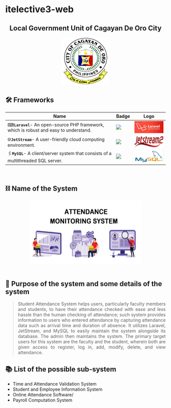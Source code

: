 # itelective3-web

<h2 align="center"> <b>
Local Government Unit of Cagayan De Oro City
</h2>

<div align="center">
  <img width="150" height="150" src="Logo.png">
</div> </b>
  
  
  
## 🛠 Frameworks
| Name         | Badge                                                                                                       | Logo           | 
| ------------- | ------------- | ------------- | 
| ⌨<b>`Laravel`</b>- An open-source PHP framework, which is robust and easy to understand.       | <img src="https://img.shields.io/badge/Laravel-FF2D20?style=for-the-badge&logo=laravel&logoColor=white"/>  | <img width="150" height="38" src="Laravel.png">  |
| 🌐<b>`JetStream`</b>- A user-friendly cloud computing environment.     | <img src="https://img.shields.io/badge/hex-docs-lightgreen.svg"/>  | <img width="150" height="38" src="JStream2.png">  |
| 🖇️<b>`MySQL`</b>- A client/server system that consists of a multithreaded SQL server.         | <img src="https://img.shields.io/badge/MySQL-005C84?style=for-the-badge&logo=mysql&logoColor=white"/>  | <img width="150" height="38" src="MySQLo.png">  | 
  <p><br></p>

## ⛓️  Name of the System

<div align="center">
  <img width="350" height="200" src="System%20Name.png">
</div><br>
</b>
  
  ## 📱 Purpose of the system and some details of the system
 > <p align="justify">Student Attendance System helps users, particularly faculty members and students, to have their attendance checked with ease and less hassle than the human checking of attendance; such system provides information to users who entered attendance by capturing attendance data such as arrival time and duration of absence. It utilizes Laravel, JetStream, and MySQL to easily maintain the system alongside its database. The admin then maintains the system. The primary target users for this system are the faculty and the student, wherein both are given access to register, log in, add, modify, delete, and view attendance. </p>
  
   ## 📚  List of the possible sub-system
  - Time and Attendance Validation System 
  - Student and Employee Information System
  - Online Attendance Software/
  - Payroll Computation System
  
